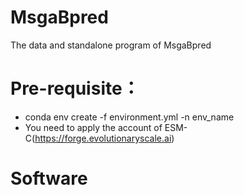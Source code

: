 # MsgaBpred
The data and standalone program of MsgaBpred
# Pre-requisite：
* conda env create -f environment.yml -n env_name
* You need to apply the account of ESM-C(https://forge.evolutionaryscale.ai)
# Software
